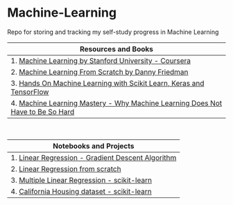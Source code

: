 # Machine-Learning
Repo for storing and tracking my self-study progress in Machine Learning

| Resources and Books |
| ------------------- |
| 1. [Machine Learning by Stanford University - Coursera](https://www.coursera.org/learn/machine-learning) |
| 2. [Machine Learning From Scratch by Danny Friedman](https://dafriedman97.github.io/mlbook/content/introduction.html) |
| 3. [Hands On Machine Learning with Scikit Learn, Keras and TensorFlow](https://www.amazon.com/Hands-Machine-Learning-Scikit-Learn-TensorFlow/dp/1492032646/ref=pd_lpo_1?pd_rd_i=1492032646&psc=1) |
| 4. [Machine Learning Mastery - Why Machine Learning Does Not Have to Be So Hard](https://machinelearningmastery.com/youre-wrong-machine-learning-not-hard/) |

<br>

| Notebooks and Projects |
| ---------------------- |
| 1. [Linear Regression - Gradient Descent Algorithm](https://github.com/murilogustineli/Machine-Learning/blob/main/1.Linear-Regression%26Gradient-Descent/Gradient_Descent_Algorithm.ipynb) |
| 2. [Linear Regression from scratch](https://github.com/murilogustineli/Machine-Learning/blob/main/1.Linear-Regression%26Gradient-Descent/LinearRegression.ipynb) |
| 3. [Multiple Linear Regression - scikit-learn](https://github.com/murilogustineli/Machine-Learning/blob/main/2.Multiple-Linear-Regression/Multiple_Regression_scikit-learn.ipynb) |
| 4. [California Housing dataset - scikit-learn](https://github.com/murilogustineli/Machine-Learning/blob/main/2.Multiple-Linear-Regression/California_Housing_dataset_scikit-learn.ipynb) |
